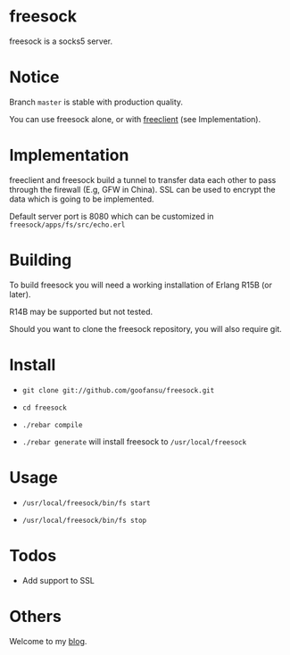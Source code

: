freesock
========

freesock is a socks5 server.

# Notice #

Branch `master` is stable with production quality.

You can use freesock alone, or with [freeclient](https://github.com/goofansu/freeclient) (see Implementation).

# Implementation #

freeclient and freesock build a tunnel to transfer data each other to pass through the firewall (E.g, GFW in China). SSL can be used to encrypt the data which is going to be implemented.

Default server port is 8080 which can be customized in `freesock/apps/fs/src/echo.erl`

# Building #

To build freesock you will need a working installation of Erlang R15B (or later).

R14B may be supported but not tested.

Should you want to clone the freesock repository, you will also require git.

# Install #

* `git clone git://github.com/goofansu/freesock.git`

* `cd freesock`

* `./rebar compile`

* `./rebar generate` will install freesock to `/usr/local/freesock`

# Usage #

* `/usr/local/freesock/bin/fs start`
 
* `/usr/local/freesock/bin/fs stop`
    
# Todos #

* Add support to SSL

# Others #
Welcome to my [blog](http://goofansu.com).

